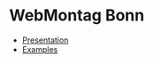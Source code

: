 # WebMontag Bonn

* [Presentation](https://docs.google.com/presentation/d/1C7uivfjfKATsIH6KcZjzDnzjkA8TnyfvwYcPn4RyqTM/edit?usp=sharing)
* [Examples](https://andremichelle.github.io/2024-webmontag/)
